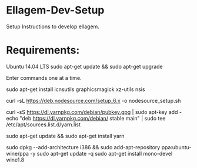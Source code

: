 # Ellagem-Dev-Setup
Setup Instructions to develop ellagem.

# Requirements:
Ubuntu 14.04 LTS
sudo apt-get update && sudo apt-get upgrade

Enter commands one at a time.

sudo apt-get install icnsutils graphicsmagick xz-utils nsis

curl -sL https://deb.nodesource.com/setup_6.x -o nodesource_setup.sh

curl -sS https://dl.yarnpkg.com/debian/pubkey.gpg | sudo apt-key add -
echo "deb https://dl.yarnpkg.com/debian/ stable main" | sudo tee /etc/apt/sources.list.d/yarn.list

sudo apt-get update && sudo apt-get install yarn

sudo dpkg --add-architecture i386 && sudo add-apt-repository ppa:ubuntu-wine/ppa -y
sudo apt-get update -q
sudo apt-get install mono-devel wine1.8
